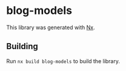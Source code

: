 # blog-models

This library was generated with [Nx](https://nx.dev).

## Building

Run `nx build blog-models` to build the library.
